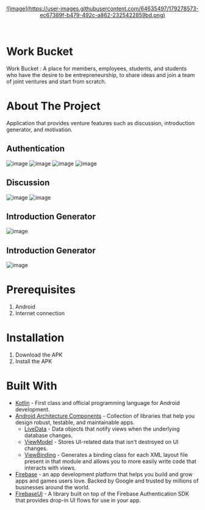 <br />
<p align="center">
  <a href="#">
    ![image](https://user-images.githubusercontent.com/64635497/179278573-ec67389f-b479-492c-a862-2325422859bd.png)
  </a>
</p>
<br>


# Work Bucket
Work Bucket : A place for members, employees, students, and students who have the desire to be entrepreneurship, to share ideas and join a team of joint ventures and start from scratch.


# About The Project
Application that provides venture features such as discussion, introduction generator, and motivation.
## Authentication
![image](https://user-images.githubusercontent.com/64635497/179279253-a93f95f0-91b0-465a-ad3a-14855bbb0832.png)
![image](https://user-images.githubusercontent.com/64635497/179279313-1025c9af-d5ae-4183-8b88-85423d51b8ec.png)
![image](https://user-images.githubusercontent.com/64635497/179279540-63118873-a573-400b-9827-91054e99b7ec.png)
![image](https://user-images.githubusercontent.com/64635497/179279583-69e84074-e451-4cbc-856b-ebe2bbc314b3.png)

## Discussion
![image](https://user-images.githubusercontent.com/64635497/179279845-15f2c5e9-5208-42ac-9b21-c7b589e84764.png)
![image](https://user-images.githubusercontent.com/64635497/179279920-9f88b4ae-6ec9-43d3-8eed-f70334eada96.png)

## Introduction Generator
![image](https://user-images.githubusercontent.com/64635497/179280093-b58ad7da-23c7-4293-87c1-1eac2164caa2.png)

## Introduction Generator
![image](https://user-images.githubusercontent.com/64635497/179280218-81f627cc-915b-44d3-bfd0-ca39b4331ecc.png)

# Prerequisites
1. Android 
2. Internet connection
  
# Installation
1. Download the APK 
2. Install the APK

# Built With
- [Kotlin](https://kotlinlang.org/) - First class and official programming language for Android development.
- [Android Architecture Components](https://developer.android.com/topic/libraries/architecture) - Collection of libraries that help you design robust, testable, and maintainable apps.
  - [LiveData](https://developer.android.com/topic/libraries/architecture/livedata) - Data objects that notify views when the underlying database changes.
  - [ViewModel](https://developer.android.com/topic/libraries/architecture/viewmodel) - Stores UI-related data that isn't destroyed on UI changes.
  - [ViewBinding](https://developer.android.com/topic/libraries/view-binding) - Generates a binding class for each XML layout file present in that module and allows you to more easily write code that interacts with views.
- [Firebase](https://firebase.google.com/) - an app development platform that helps you build and grow apps and games users love. Backed by Google and trusted by millions of businesses around the world.
- [FirebaseUI](https://firebase.google.com/docs/auth/android/firebaseui) - A library built on top of the Firebase Authentication SDK that provides drop-in UI flows for use in your app.
